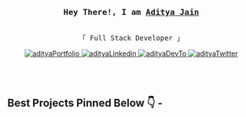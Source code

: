 <h3 align="center">
        <samp> Hey There!, I am
                <b><a target="blank" href="https://twitter.com/isthisadityaj">Aditya Jain</a></b>
        </samp>
</h3>

<p align="center"> 
  <samp>
    <br>
    「 Full Stack Developer 」
    <br>
  </samp>
</p>

<p align="center">
 <a href="https://aditya9056.github.io/" target="blank">
  <img src="https://img.shields.io/badge/Website-FF8C00?style=for-the-badge&logo=medium&logoColor=white" alt="adityaPortfolio" />
 </a>
 <a href="https://www.linkedin.com/in/iadityajain/" target="blank">
  <img src="https://img.shields.io/badge/LinkedIn-0077B5?style=for-the-badge&logo=linkedin&logoColor=white" alt="adityaLinkedin"/>
 </a>
 <a href="https://dev.to/adityaj" target="blank">
  <img src="https://img.shields.io/badge/dev.to-0A0A0A?style=for-the-badge&logo=dev.to&logoColor=white" alt="adityaDevTo" />
 </a>
 <a href="https://twitter.com/isthisadityaj" target="blank">
  <img src="https://img.shields.io/badge/Twitter-1DA1F2?style=for-the-badge&logo=twitter&logoColor=white" alt="adityaTwitter" />
 </a>
</p>
<br />

<br/>

## Best Projects Pinned Below 👇 -
